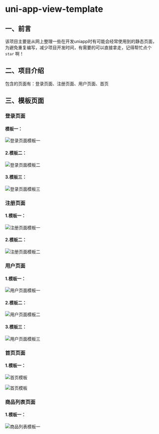 # uni-app-view-template


## 一、前言

该项目主要是从网上整理一些在开发uniapp时有可能会经常使用到的静态页面，为避免重复编写，减少项目开发时间，有需要的可以直接拿走，记得帮忙点个 `star` 啊！

## 二、项目介绍

包含的页面有：登录页面、注册页面、用户页面、首页

## 三、模板页面

### 登录页面

#### 模板一：

![登录页面模板一](./showTemplateView/image-20240525150834228.png)

#### 2.模板二：

![登录页面模板二](./showTemplateView/image-20240525151323102.png)

#### 3.模板三：

![登录页面模板三](./showTemplateView/image-20240525151443958.png)

### 注册页面

#### 1.模板一：

![注册页面模板一](./showTemplateView/image-20240525152253213.png)

#### 2.模板二：

![注册页面模板二](./showTemplateView/image-20240525152139933.png)

### 用户页面

#### 1.模板一：

![用户页面模板一](./showTemplateView/image-20240525152457483.png)

#### 2.模板二：

![用户页面模板二](./showTemplateView/image-20240525152604205.png)

#### 3.模板三：

![用户页面模板三](./showTemplateView/image-20240525152708467.png)

### 首页页面

#### 1.模板一：

![首页模板](./showTemplateView/image-20240525152942820.png)

![首页模板](./showTemplateView/image-20240525153031972.png)

### 商品列表页面

#### 1.模板一：

![商品列表模板一](./showTemplateView/image-20240525154438419.png)